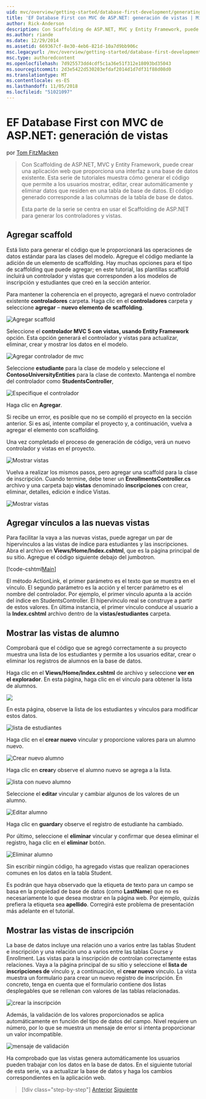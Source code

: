 ```yaml
---
uid: mvc/overview/getting-started/database-first-development/generating-views
title: 'EF Database First con MVC de ASP.NET: generación de vistas | Microsoft Docs'
author: Rick-Anderson
description: Con Scaffolding de ASP.NET, MVC y Entity Framework, puede crear una aplicación web que proporciona una interfaz a una base de datos existente. Este tutorial seri...
ms.author: riande
ms.date: 12/29/2014
ms.assetid: 669367cf-8e30-4eb6-821d-10a7d9bb906c
msc.legacyurl: /mvc/overview/getting-started/database-first-development/generating-views
msc.type: authoredcontent
ms.openlocfilehash: 7d925573dd4cdf5c1a36e51f312e18093bd35043
ms.sourcegitcommit: 2d3e5422d530203efdaf2014d1d7df31f88d08d0
ms.translationtype: MT
ms.contentlocale: es-ES
ms.lasthandoff: 11/05/2018
ms.locfileid: "51021097"
---
```

<a name="ef-database-first-with-aspnet-mvc-generating-views"></a>EF Database First con MVC de ASP.NET: generación de vistas
====================
por [Tom FitzMacken](https://github.com/tfitzmac)

> Con Scaffolding de ASP.NET, MVC y Entity Framework, puede crear una aplicación web que proporciona una interfaz a una base de datos existente. Esta serie de tutoriales muestra cómo generar el código que permite a los usuarios mostrar, editar, crear automáticamente y eliminar datos que residen en una tabla de base de datos. El código generado corresponde a las columnas de la tabla de base de datos.
> 
> Esta parte de la serie se centra en usar el Scaffolding de ASP.NET para generar los controladores y vistas.


## <a name="add-scaffold"></a>Agregar scaffold

Está listo para generar el código que le proporcionará las operaciones de datos estándar para las clases del modelo. Agregue el código mediante la adición de un elemento de scaffolding. Hay muchas opciones para el tipo de scaffolding que puede agregar; en este tutorial, las plantillas scaffold incluirá un controlador y vistas que corresponden a los modelos de inscripción y estudiantes que creó en la sección anterior.

Para mantener la coherencia en el proyecto, agregará el nuevo controlador existente **controladores** carpeta. Haga clic en el **controladores** carpeta y seleccione **agregar** – **nuevo elemento de scaffolding**.

![Agregar scaffold](generating-views/_static/image1.png)

Seleccione el **controlador MVC 5 con vistas, usando Entity Framework** opción. Esta opción generará el controlador y vistas para actualizar, eliminar, crear y mostrar los datos en el modelo.

![Agregar controlador de mvc](generating-views/_static/image2.png)

Seleccione **estudiante** para la clase de modelo y seleccione el **ContosoUniversityEntities** para la clase de contexto. Mantenga el nombre del controlador como **StudentsController**,

![Especifique el controlador](generating-views/_static/image3.png)

Haga clic en **Agregar**.

Si recibe un error, es posible que no se compiló el proyecto en la sección anterior. Si es así, intente compilar el proyecto y, a continuación, vuelva a agregar el elemento con scaffolding.

Una vez completado el proceso de generación de código, verá un nuevo controlador y vistas en el proyecto.

![Mostrar vistas](generating-views/_static/image4.png)

Vuelva a realizar los mismos pasos, pero agregar una scaffold para la clase de inscripción. Cuando termine, debe tener un **EnrollmentsController.cs** archivo y una carpeta bajo **vistas** denominado **inscripciones** con crear, eliminar, detalles, edición e índice Vistas.

![Mostrar vistas](generating-views/_static/image5.png)

## <a name="add-links-to-new-views"></a>Agregar vínculos a las nuevas vistas

Para facilitar la vaya a las nuevas vistas, puede agregar un par de hipervínculos a las vistas de índice para estudiantes y las inscripciones. Abra el archivo en **Views/Home/Index.cshtml**, que es la página principal de su sitio. Agregue el código siguiente debajo del jumbotron.

[!code-cshtml[Main](generating-views/samples/sample1.cshtml)]

El método ActionLink, el primer parámetro es el texto que se muestra en el vínculo. El segundo parámetro es la acción y el tercer parámetro es el nombre del controlador. Por ejemplo, el primer vínculo apunta a la acción del índice en StudentsController. El hipervínculo real se construye a partir de estos valores. En última instancia, el primer vínculo conduce al usuario a la **Index.cshtml** archivo dentro de la **vistas/estudiantes** carpeta.

## <a name="display-student-views"></a>Mostrar las vistas de alumno

Comprobará que el código que se agregó correctamente a su proyecto muestra una lista de los estudiantes y permite a los usuarios editar, crear o eliminar los registros de alumnos en la base de datos.

Haga clic en el **Views/Home/Index.cshtml** de archivo y seleccione **ver en el explorador**. En esta página, haga clic en el vínculo para obtener la lista de alumnos.

![](generating-views/_static/image6.png)

En esta página, observe la lista de los estudiantes y vínculos para modificar estos datos.

![lista de estudiantes](generating-views/_static/image7.png)

Haga clic en el **crear nuevo** vincular y proporcione valores para un alumno nuevo.

![Crear nuevo alumno](generating-views/_static/image8.png)

Haga clic en **crear**y observe el alumno nuevo se agrega a la lista.

![lista con nuevo alumno](generating-views/_static/image9.png)

Seleccione el **editar** vincular y cambiar algunos de los valores de un alumno.

![Editar alumno](generating-views/_static/image10.png)

Haga clic en **guardar**y observe el registro de estudiante ha cambiado.

Por último, seleccione el **eliminar** vincular y confirmar que desea eliminar el registro, haga clic en el **eliminar** botón.

![Eliminar alumno](generating-views/_static/image11.png)

Sin escribir ningún código, ha agregado vistas que realizan operaciones comunes en los datos en la tabla Student.

Es podrán que haya observado que la etiqueta de texto para un campo se basa en la propiedad de base de datos (como **LastName**) que no es necesariamente lo que desea mostrar en la página web. Por ejemplo, quizás prefiera la etiqueta sea **apellido**. Corregirá este problema de presentación más adelante en el tutorial.

## <a name="display-enrollment-views"></a>Mostrar las vistas de inscripción

La base de datos incluye una relación uno a varios entre las tablas Student e inscripción y una relación uno a varios entre las tablas Course y Enrollment. Las vistas para la inscripción de controlan correctamente estas relaciones. Vaya a la página principal de su sitio y seleccione el **lista de inscripciones de** vínculo y, a continuación, el **crear nuevo** vínculo. La vista muestra un formulario para crear un nuevo registro de inscripción. En concreto, tenga en cuenta que el formulario contiene dos listas desplegables que se rellenan con valores de las tablas relacionadas.

![crear la inscripción](generating-views/_static/image12.png)

Además, la validación de los valores proporcionados se aplica automáticamente en función del tipo de datos del campo. Nivel requiere un número, por lo que se muestra un mensaje de error si intenta proporcionar un valor incompatible.

![mensaje de validación](generating-views/_static/image13.png)

Ha comprobado que las vistas genera automáticamente los usuarios pueden trabajar con los datos en la base de datos. En el siguiente tutorial de esta serie, va a actualizar la base de datos y haga los cambios correspondientes en la aplicación web.

> [!div class="step-by-step"]
> [Anterior](creating-the-web-application.md)
> [Siguiente](changing-the-database.md)
